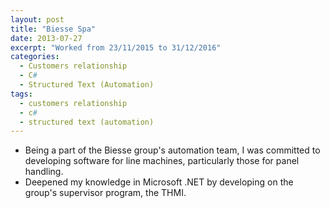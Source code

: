 ```yaml
---
layout: post
title: "Biesse Spa"
date: 2013-07-27
excerpt: "Worked from 23/11/2015 to 31/12/2016"
categories:
  - Customers relationship
  - C#
  - Structured Text (Automation)
tags:
  - customers relationship
  - c#
  - structured text (automation)
---
```


- Being a part of the Biesse group's automation team, I was committed to developing software for line machines, particularly those for panel handling.
- Deepened my knowledge in Microsoft .NET by developing on the group's supervisor program, the THMI.